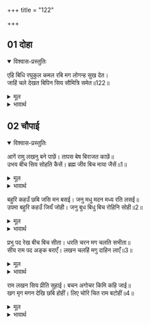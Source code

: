 +++
title = "122"

+++


## 01 दोहा
<details open><summary>विश्वास-प्रस्तुतिः</summary>

एहि बिधि रघुकुल कमल रबि मग लोगन्ह सुख देत।  
जाहिं चले देखत बिपिन सिय सौमित्रि समेत॥122॥  
</details>
<details><summary>मूल</summary>

एहि बिधि रघुकुल कमल रबि मग लोगन्ह सुख देत।  
जाहिं चले देखत बिपिन सिय सौमित्रि समेत॥122॥  
</details>

<details><summary>भावार्थ</summary>

रघुकुल रूपी कमल को खिलाने वाले सूर्य श्री रामचन्द्रजी इस प्रकार मार्ग के लोगों को सुख देते हुए सीताजी और लक्ष्मणजी सहित वन को देखते हुए चले जा रहे हैं॥122॥  
</details>





## 02 चौपाई
<details open><summary>विश्वास-प्रस्तुतिः</summary>

आगें रामु लखनु बने पाछें। तापस बेष बिराजत काछें॥  
उभय बीच सिय सोहति कैसें। ब्रह्म जीव बिच माया जैसें॥1॥  
</details>
<details><summary>मूल</summary>

आगें रामु लखनु बने पाछें। तापस बेष बिराजत काछें॥  
उभय बीच सिय सोहति कैसें। ब्रह्म जीव बिच माया जैसें॥1॥  
</details>

<details><summary>भावार्थ</summary>

आगे श्री रामजी हैं, पीछे लक्ष्मणजी सुशोभित हैं। तपस्वियों के वेष बनाए दोनों बडी ही शोभा पा रहे हैं। दोनों के बीच में सीताजी कैसी सुशोभित हो रही हैं, जैसे ब्रह्म और जीव के बीच में माया!॥1॥  
</details>

बहुरि कहउँ छबि जसि मन बसई। जनु मधु मदन मध्य रति लसई॥  
उपमा बहुरि कहउँ जियँ जोही। जनु बुध बिधु बिच रोहिनि सोही॥2॥  

<details><summary>मूल</summary>

बहुरि कहउँ छबि जसि मन बसई। जनु मधु मदन मध्य रति लसई॥  
उपमा बहुरि कहउँ जियँ जोही। जनु बुध बिधु बिच रोहिनि सोही॥2॥  
</details>

<details><summary>भावार्थ</summary>

फिर जैसी छबि मेरे मन में बस रही है, उसको कहता हूँ- मानो वसन्त ऋतु और कामदेव के बीच में रति (कामेदव की स्त्री) शोभित हो। फिर अपने हृदय में खोजकर उपमा कहता हूँ कि मानो बुध (चन्द्रमा के पुत्र) और चन्द्रमा के बीच में रोहिणी (चन्द्रमा की स्त्री) सोह रही हो॥2॥  
</details>

प्रभु पद रेख बीच बिच सीता। धरति चरन मग चलति सभीता॥  
सीय राम पद अङ्क बराएँ। लखन चलहिं मगु दाहिन लाएँ॥3॥  

<details><summary>मूल</summary>

प्रभु पद रेख बीच बिच सीता। धरति चरन मग चलति सभीता॥  
सीय राम पद अङ्क बराएँ। लखन चलहिं मगु दाहिन लाएँ॥3॥  
</details>

<details><summary>भावार्थ</summary>

प्रभु श्री रामचन्द्रजी के (जमीन पर अङ्कित होने वाले दोनों) चरण चिह्नों के बीच-बीच में पैर रखती हुई सीताजी (कहीं भगवान के चरण चिह्नों पर पैर न टिक जाए इस बात से) डरती हुईं मार्ग में चल रही हैं और लक्ष्मणजी (मर्यादा की रक्षा के लिए) सीताजी और श्री रामचन्द्रजी दोनों के चरण चिह्नों को बचाते हुए दाहिने रखकर रास्ता चल रहे हैं॥3॥  
</details>

राम लखन सिय प्रीति सुहाई। बचन अगोचर किमि कहि जाई॥  
खग मृग मगन देखि छबि होहीं। लिए चोरि चित राम बटोहीं॥4॥  

<details><summary>मूल</summary>

राम लखन सिय प्रीति सुहाई। बचन अगोचर किमि कहि जाई॥  
खग मृग मगन देखि छबि होहीं। लिए चोरि चित राम बटोहीं॥4॥  
</details>

<details><summary>भावार्थ</summary>

श्री रामजी, लक्ष्मणजी और सीताजी की सुन्दर प्रीति वाणी का विषय नहीं है (अर्थात अनिर्वचनीय है), अतः वह कैसे कही जा सकती है? पक्षी और पशु भी उस छबि को देखकर (प्रेमानन्द में) मग्न हो जाते हैं। पथिक रूप श्री रामचन्द्रजी ने उनके भी चित्त चुरा लिए हैं॥4॥  
</details>
